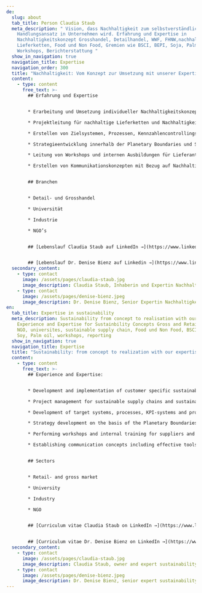 ```yaml
---
de:
  slug: about
  tab_title: Person Claudia Staub
  meta_description: " Vision, dass Nachhaltigkeit zum selbstverständlichen
    Handlungsansatz in Unternehmen wird. Erfahrung und Expertise in
    Nachhaltigkeitskonzept Grosshandel, Detailhandel, WWF, FHNW,nachhaltige
    Lieferketten, Food und Non Food, Gremien wie BSCI, BEPI, Soja, Palmöl,
    Workshops, Berichterstattung "
  show_in_navigation: true
  navigation_title: Expertise
  navigation_order: 300
  title: "Nachhaltigkeit: Vom Konzept zur Umsetzung mit unserer Expertise. "
  content:
    - type: content
      free_text: >-
        ## Erfahrung und Expertise


        * Erarbeitung und Umsetzung individueller Nachhaltigkeitskonzepte für Handel, Industrie, Gastronomie, Kultur und Universität

        * Projektleitung für nachhaltige Lieferketten und Nachhaltigkeitsstandards für Food und Non Food (Rohstoffe wie Kakao, Palmöl, Soja, Kaffee, Baumwolle sowie Textil)

        * Erstellen von Zielsystemen, Prozessen, Kennzahlencontrollings und Beschaffungsrichtlinien

        * Strategieentwicklung innerhalb der Planetary Boundaries und Sustainable Development Goals (SDG)

        * Leitung von Workshops und internen Ausbildungen für Lieferanten und Mitarbeitende

        * Erstellen von Kommunikationskonzepten mit Bezug auf Nachhaltigkeit in Unternehmen und die dazu erforderlichen Kommunikationsunterlagen


        ## Branchen


        * Detail- und Grosshandel

        * Universität

        * Industrie

        * NGO’s


        ## [Lebenslauf Claudia Staub auf LinkedIn →](https://www.linkedin.com/in/claudia-staub-0154ab44)


        ## [Lebenslauf Dr. Denise Bienz auf Linkedin →](https://www.linkedin.com/in/denise-bienz-septinus-31509986/)
  secondary_content:
    - type: contact
      image: /assets/pages/claudia-staub.jpg
      image_description: Claudia Staub, Inhaberin und Expertin Nachhaltigkeit
    - type: contact
      image: /assets/pages/denise-bienz.jpeg
      image_description: Dr. Denise Bienz, Senior Expertin Nachhaltigkeit
en:
  tab_title: Expertise in sustainability
  meta_description: Sustainability from concept to realisation with our expertise.
    Experience and Expertise for Sustainbility Concepts Gross and Retail market,
    NGO, universites, sustainable supply chain, Food und Non Food, BSCI, BEPI,
    Soy, Palm oil, workshops, reporting
  show_in_navigation: true
  navigation_title: Expertise
  title: "Sustainability: from concept to realization with our expertise. "
  content:
    - type: content
      free_text: >-
        ## Experience and Expertise:


        * Development and implementation of customer specific sustainability concepts for trade, industry, gastronomy, and university

        * Project management for sustainable supply chains and sustainability standards for food and non-food (raw materials such as cocoa, palm oil, soya, coffee, cotton and textiles)

        * Development of target systems, processes, KPI-systems and procurement guidelines

        * Strategy development on the basis of the Planetary Boundaries and Sustainable Development Goals (SDG)

        * Performing workshops and internal training for suppliers and employees

        * Establishing communication concepts including effective tools


        ## Sectors


        * Retail- and gross market

        * University

        * Industry

        * NGO


        ## [Curriculum vitae Claudia Staub on LinkedIn →](https://www.linkedin.com/in/claudia-staub-0154ab44)


        ## [Curriculum vitae Dr. Denise Bienz on LinkedIn →](https://www.linkedin.com/in/denise-bienz-septinus-31509986/)
  secondary_content:
    - type: contact
      image: /assets/pages/claudia-staub.jpg
      image_description: Claudia Staub, owner and expert sustainability
    - type: contact
      image: /assets/pages/denise-bienz.jpeg
      image_description: Dr. Denise Bienz, senior expert sustainability
---
```

